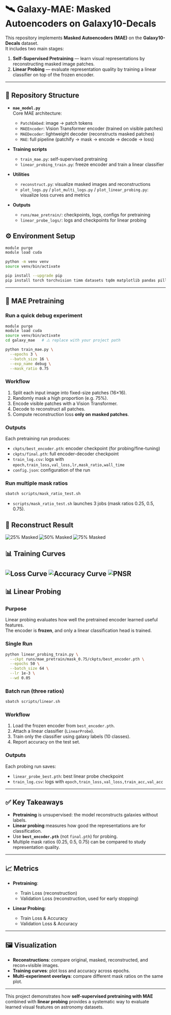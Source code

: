 # 🛰️ Galaxy-MAE: Masked Autoencoders on Galaxy10-Decals

This repository implements **Masked Autoencoders (MAE)** on the **Galaxy10-Decals** dataset.  
It includes two main stages:

1. **Self-Supervised Pretraining** — learn visual representations by reconstructing masked image patches.  
2. **Linear Probing** — evaluate representation quality by training a linear classifier on top of the frozen encoder.

---

## 📂 Repository Structure

- **`mae_model.py`**  
  Core MAE architecture:
  - `PatchEmbed`: image → patch tokens  
  - `MAEEncoder`: Vision Transformer encoder (trained on visible patches)  
  - `MAEDecoder`: lightweight decoder (reconstructs masked patches)  
  - `MAE`: full pipeline (patchify → mask → encode → decode → loss)

- **Training scripts**  
  - `train_mae.py`: self-supervised pretraining  
  - `linear_probing_train.py`: freeze encoder and train a linear classifier  

- **Utilities**  
  - `reconstruct.py`: visualize masked images and reconstructions  
  - `plot_logs.py` / `plot_multi_logs.py` / `plot_linear_probing.py`: visualize loss curves and metrics  

- **Outputs**  
  - `runs/mae_pretrain/`: checkpoints, logs, configs for pretraining  
  - `linear_probe_logs/`: logs and checkpoints for linear probing  

## ⚙️ Environment Setup

```bash
module purge
module load cuda

python -m venv venv
source venv/bin/activate

pip install --upgrade pip
pip install torch torchvision timm datasets tqdm matplotlib pandas pillow
```
---

## 🧠 MAE Pretraining

### Run a quick debug experiment
```bash
module purge
module load cuda
source venv/bin/activate
cd galaxy_mae   # ⚠️ replace with your project path

python train_mae.py \
  --epochs 3 \
  --batch_size 16 \
  --exp_name debug \
  --mask_ratio 0.75
```

### Workflow
1. Split each input image into fixed-size patches (16×16).  
2. Randomly mask a high proportion (e.g. 75%).  
3. Encode visible patches with a Vision Transformer.  
4. Decode to reconstruct all patches.  
5. Compute reconstruction loss **only on masked patches**.  

### Outputs
Each pretraining run produces:
- `ckpts/best_encoder.pth`: encoder checkpoint (for probing/fine-tuning)  
- `ckpts/final.pth`: full encoder-decoder checkpoint  
- `train_log.csv`: logs with `epoch,train_loss,val_loss,lr,mask_ratio,wall_time`  
- `config.json`: configuration of the run  

### Run multiple mask ratios
```bash
sbatch scripts/mask_ratio_test.sh
```
- `scripts/mask_ratio_test.sh` launches 3 jobs (mask ratios 0.25, 0.5, 0.75).

## 🌌 Reconstruct Result
![25% Masked](reconstruct_results/recon_mask_0.25.png)
![50% Masked](reconstruct_results/recon_mask_0.50.png)
![75% Masked](reconstruct_results/recon_mask_0.75.png)

## 📊 Training Curves

![Loss Curve](recon_from_all_ckpts/plots_sorted/val_loss_overlay.png)
![Accuracy Curve](recon_from_all_ckpts/plots_sorted/train_loss_overlay.png)
![PNSR](recon_from_all_ckpts/plots_sorted/psnr_overlay.png)
---

## 📊 Linear Probing

### Purpose
Linear probing evaluates how well the pretrained encoder learned useful features.  
The encoder is **frozen**, and only a linear classification head is trained.

### Single Run
```bash
python linear_probing_train.py \
  --ckpt runs/mae_pretrain/mask_0.75/ckpts/best_encoder.pth \
  --epochs 50 \
  --batch_size 64 \
  --lr 1e-3 \
  --wd 0.05
```
### Batch run (three ratios)
``` bash
sbatch scripts/linear.sh
```
### Workflow
1. Load the frozen encoder from `best_encoder.pth`.  
2. Attach a linear classifier (`LinearProbe`).  
3. Train only the classifier using galaxy labels (10 classes).  
4. Report accuracy on the test set.  

### Outputs
Each probing run saves:
- `linear_probe_best.pth`: best linear probe checkpoint  
- `train_log.csv`: logs with `epoch,train_loss,val_loss,train_acc,val_acc`  

---

## ✅ Key Takeaways

- **Pretraining** is unsupervised: the model reconstructs galaxies without labels.  
- **Linear probing** measures how good the representations are for classification.  
- Use **`best_encoder.pth`** (not `final.pth`) for probing.  
- Multiple mask ratios (0.25, 0.5, 0.75) can be compared to study representation quality.  

---

## 📈 Metrics

- **Pretraining**:  
  - Train Loss (reconstruction)  
  - Validation Loss (reconstruction, used for early stopping)  

- **Linear Probing**:  
  - Train Loss & Accuracy  
  - Validation Loss & Accuracy  

---

## 🖼️ Visualization

- **Reconstructions**: compare original, masked, reconstructed, and recon+visible images.  
- **Training curves**: plot loss and accuracy across epochs.  
- **Multi-experiment overlays**: compare different mask ratios on the same plot.  

---

This project demonstrates how **self-supervised pretraining with MAE** combined with **linear probing** provides a systematic way to evaluate learned visual features on astronomy datasets.